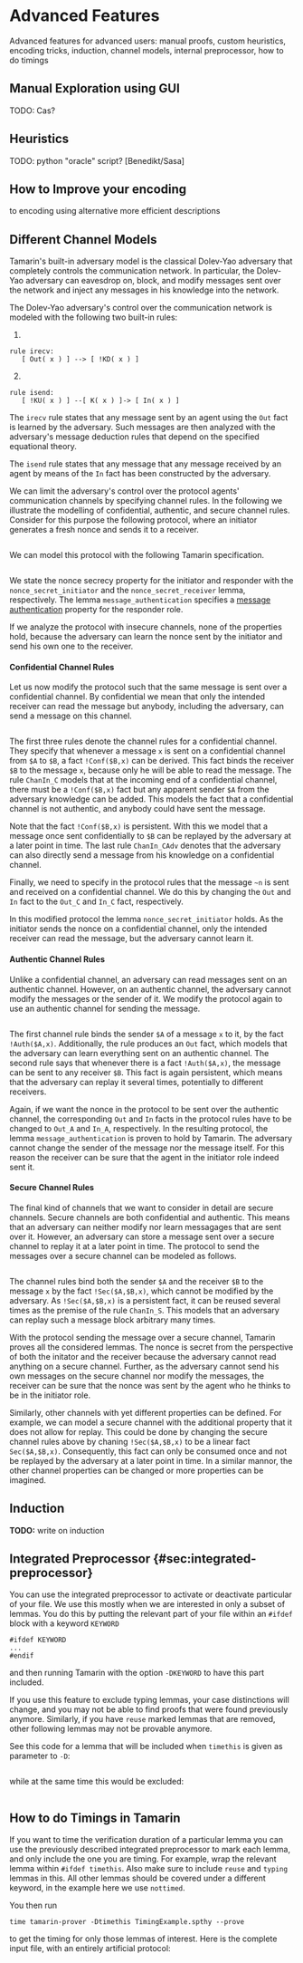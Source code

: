 Advanced Features
=================

Advanced features for advanced users: manual proofs, custom
heuristics, encoding tricks, induction, channel models, internal
preprocessor, how to do timings

Manual Exploration using GUI
----------------------------

TODO: Cas?


Heuristics
----------

TODO: python "oracle" script? [Benedikt/Sasa]

How to Improve your encoding
----------------------------

to encoding using alternative more efficient descriptions



Different Channel Models
-------------------------

Tamarin's built-in adversary model is the classical Dolev-Yao
adversary that completely controls the communication network.  In
particular, the Dolev-Yao adversary can eavesdrop on, block, and
modify messages sent over the network and inject any messages in his
knowledge into the network.

The Dolev-Yao adversary's control over the communication network is
modeled with the following two built-in rules:

1.  
```
rule irecv:
   [ Out( x ) ] --> [ !KD( x ) ]
```

2.  
```
rule isend:
   [ !KU( x ) ] --[ K( x ) ]-> [ In( x ) ]
```

The `irecv` rule states that any message sent by an agent using the
`Out` fact is learned by the adversary. Such messages are then
analyzed with the adversary's message deduction rules that depend on
the specified equational theory.

The `isend` rule states that any message that any message received by
an agent by means of the `In` fact has been constructed by the
adversary.

We can limit the adversary's control over the protocol agents'
communication channels by specifying channel rules.  In the following
we illustrate the modelling of confidential, authentic, and secure
channel rules.
Consider for this purpose the following protocol, where an initiator generates a 
fresh nonce and sends it to a receiver.

~~~~ {.tamarin slice="code/ChannelExample.spthy" lower=5 upper=6}
~~~~

We can model this protocol with the following Tamarin specification.

~~~~ {.tamarin slice="code/ChannelExample.spthy" lower=10 upper=31}
~~~~

We state the nonce secrecy property for the 
initiator and responder with the `nonce_secret_initiator` and the
`nonce_secret_receiver` lemma, respectively. The lemma
`message_authentication` specifies a [message authentication](006_property-specification.html#sec:message-authentication) property for the responder role. 

If we analyze the protocol with insecure channels, none of the
properties hold, because the adversary can learn the nonce sent by the
initiator and send his own one to the receiver.

#### Confidential Channel Rules

Let us now modify the protocol such that the same message is sent over a
confidential channel. By confidential we mean that only the intended receiver
can read the message but anybody, including the adversary, can send a message
on this channel.

~~~~ {.tamarin slice="code/ChannelExample_conf.spthy" lower=11 upper=38}
~~~~

The first three rules denote the channel rules for a confidential channel.
They specify that whenever a message `x` is sent on a confidential channel 
from `$A` to `$B`, a fact `!Conf($B,x)` can be derived. This fact binds the 
receiver `$B` to the  message `x`, because only he will be able to read
the message. The rule `ChanIn_C` models that at the incoming end of a
confidential channel, there must be a `!Conf($B,x)` fact but any apparent
sender `$A` from the adversary knowledge can be added. This models the fact
that a confidential channel is not authentic, and anybody could have sent the message.

Note that the fact `!Conf($B,x)` is persistent. With this we model that a
message once sent confidentially to `$B` can be replayed by the adversary at
a later point in time.
The last rule `ChanIn_CAdv` denotes that the adversary can also directly
send a message from his knowledge on a confidential channel.

Finally, we need to specify in the protocol rules that the message `~n` is
sent and received on a confidential channel. We do this by changing the `Out` 
and `In` fact to the `Out_C` and `In_C` fact, respectively.

In this modified protocol the lemma `nonce_secret_initiator` holds. 
As the initiator sends the nonce on a confidential channel, only the intended
receiver can read the message, but the adversary cannot learn it.

#### Authentic Channel Rules

Unlike a confidential channel, an adversary can read messages sent on an
authentic channel. However, on an authentic channel, the adversary cannot
modify the messages or the sender of it.
We modify the protocol again to use an authentic channel for sending the 
message.

~~~~ {.tamarin slice="code/ChannelExample_auth.spthy" lower=11 upper=33}
~~~~

The first channel rule binds the sender `$A` of a message `x` to it, by the 
fact `!Auth($A,x)`. Additionally, the rule produces an `Out` fact, which models
that the adversary can learn everything sent on an authentic channel.
The second rule says that whenever there is a fact `!Auth($A,x)`, the message
can be sent to any receiver `$B`. This fact is again persistent, which means 
that the adversary can replay it several times, potentially to different 
receivers.

Again, if we want the nonce in the protocol to be sent over the authentic 
channel, the corresponding `Out` and `In` facts in the protocol rules have to 
be changed to `Out_A` and `In_A`, respectively.
In the resulting protocol, the lemma `message_authentication` is proven to hold
by Tamarin. The adversary cannot change the sender of the message nor 
the message itself. For this reason the receiver can be sure that the agent in 
the initiator role indeed sent it.

#### Secure Channel Rules

The final kind of channels that we want to consider in detail are secure 
channels. Secure channels are both confidential and authentic. This means that 
an adversary can neither modify nor learn messagages that are sent over it.
However, an adversary can store a message sent over a secure channel to replay
it at a later point in time.
The protocol to send the messages over a secure channel can be modeled as
follows.

~~~~ {.tamarin slice="code/ChannelExample_sec.spthy" lower=11 upper=33}
~~~~

The channel rules bind both the sender `$A` and the receiver `$B` to the
message `x` by the fact `!Sec($A,$B,x)`, which cannot be modified by the 
adversary.
As `!Sec($A,$B,x)` is a persistent fact, it can be reused several times as the
premise of the rule `ChanIn_S`. This models that an adversary can replay
such a message block arbitrary many times.

With the protocol sending the message over a secure channel, Tamarin proves
all the considered lemmas. The nonce is secret from the perspective of both
the initator and the receiver because the adversary cannot read anything on
a secure channel. 
Further, as the adversary cannot send his own messages on the secure channel
nor modify the messages, the receiver can be sure that the nonce was sent by
the agent who he thinks to be in the initiator role.


Similarly, other channels with yet different properties can be defined. 
For example, we can model a secure channel with the additional property
that it does not allow for replay. This could be done by changing the secure
channel rules above by chaning `!Sec($A,$B,x)` to be a linear fact 
`Sec($A,$B,x)`. Consequently, this fact can only be consumed once and not be
replayed by the adversary at a later point in time.
In a similar mannor, the other channel properties can be changed or more 
properties can be imagined.




Induction
---------

**TODO:** write on induction


Integrated Preprocessor {#sec:integrated-preprocessor}
-----------------------

You can use the integrated preprocessor to activate or deactivate
particular of your file. We use this mostly when we are interested in
only a subset of lemmas. You do this by putting the relevant part of
your file within an `#ifdef` block with a keyword `KEYWORD`

```
#ifdef KEYWORD
...
#endif
```

and then running Tamarin with the option `-DKEYWORD` to have this part included.

If you use this feature to exclude typing lemmas, your case
distinctions will change, and you may not be able to find proofs that
were found previously anymore. Similarly, if you have `reuse` marked
lemmas that are removed, other following lemmas may not be provable anymore.


See this code for a lemma that will be included when `timethis` is
given as parameter to `-D`:

~~~~ {.tamarin slice="code/TimingExample.spthy" lower=20 upper=24}
~~~~

while at the same time this would be excluded:

~~~~ {.tamarin slice="code/TimingExample.spthy" lower=26 upper=30}
~~~~


How to do Timings in Tamarin
----------------------------

If you want to time the verification duration of a particular lemma
you can use the previously described integrated preprocessor to mark
each lemma, and only include the one you are timing. For example, wrap
the relevant lemma within `#ifdef timethis`. Also make sure to include
`reuse` and `typing` lemmas in this.  All other lemmas should be
covered under a different keyword, in the example here we use `nottimed`.

You then run

```
time tamarin-prover -Dtimethis TimingExample.spthy --prove
```

to get the timing for only those lemmas of interest. Here is the
complete input file, with an entirely artificial protocol:

~~~~ {.tamarin include="code/TimingExample.spthy"}
~~~~

